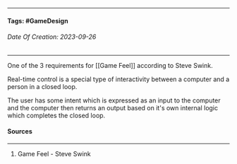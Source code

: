 
__________________________________________________________________________
#### **Tags:** #GameDesign
###### *Date Of Creation: 2023-09-26*
__________________________________________________________________________

One of the 3 requirements for [[Game Feel]] according to Steve Swink. 

Real-time control is a special type of interactivity between a computer and a person in a closed loop. 

The user has some intent which is expressed as an input to the computer and the computer then returns an output based on it's own internal logic which completes the closed loop. 
#### Sources
__________________________________________________________________________
1. Game Feel - Steve Swink